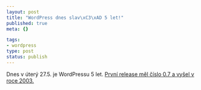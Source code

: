 ```yaml
--- 
layout: post
title: "WordPress dnes slav\xC3\xAD 5 let!"
published: true
meta: {}

tags: 
- wordpress
type: post
status: publish
---
```

<p>Dnes v úterý 27.5. je WordPressu 5 let. <a href="http://wordpress.org/development/2003/05/wordpress-now-available/">První release měl číslo 0.7 a vyšel v roce 2003.</a></p>

